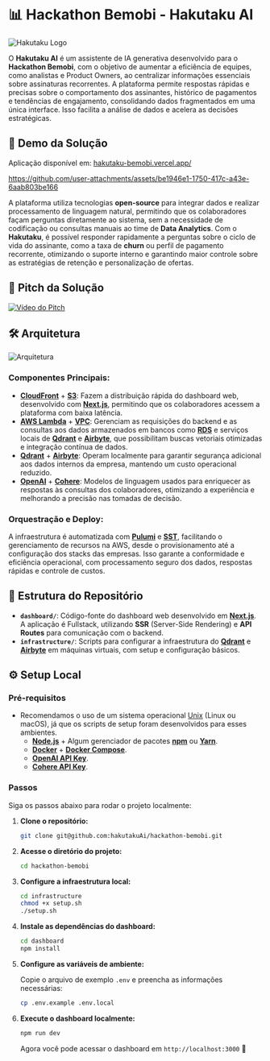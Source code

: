 # 📊 Hackathon Bemobi - Hakutaku AI

![Hakutaku Logo](https://github.com/user-attachments/assets/754ee7ce-a5ca-40d5-8110-381280d4e89c)

O **Hakutaku AI** é um assistente de IA generativa desenvolvido para o **Hackathon Bemobi**, com o objetivo de aumentar a eficiência de equipes, como analistas e Product Owners, ao centralizar informações essenciais sobre assinaturas recorrentes. A plataforma permite respostas rápidas e precisas sobre o comportamento dos assinantes, histórico de pagamentos e tendências de engajamento, consolidando dados fragmentados em uma única interface. Isso facilita a análise de dados e acelera as decisões estratégicas.

## 🚀 Demo da Solução

Aplicação disponível em: [hakutaku-bemobi.vercel.app/](hakutaku-bemobi.vercel.app/)

https://github.com/user-attachments/assets/be1946e1-1750-417c-a43e-6aab803be166

A plataforma utiliza tecnologias **open-source** para integrar dados e realizar processamento de linguagem natural, permitindo que os colaboradores façam perguntas diretamente ao sistema, sem a necessidade de codificação ou consultas manuais ao time de **Data Analytics**. Com o **Hakutaku**, é possível responder rapidamente a perguntas sobre o ciclo de vida do assinante, como a taxa de **churn** ou perfil de pagamento recorrente, otimizando o suporte interno e garantindo maior controle sobre as estratégias de retenção e personalização de ofertas.

## 🎤 Pitch da Solução

[![Vídeo do Pitch](https://img.youtube.com/vi/sxFaeHuzLio/0.jpg)](https://www.youtube.com/watch?v=sxFaeHuzLio)

## 🛠 Arquitetura

![Arquitetura](https://github.com/user-attachments/assets/c22fca78-d285-45d3-8f97-4836ece8edba)

### Componentes Principais:

-   **[CloudFront](https://aws.amazon.com/cloudfront/)** + **[S3](https://aws.amazon.com/s3/)**: Fazem a distribuição rápida do dashboard web, desenvolvido com **[Next.js](https://nextjs.org/)**, permitindo que os colaboradores acessem a plataforma com baixa latência.
-   **[AWS Lambda](https://aws.amazon.com/lambda/)** + **[VPC](https://aws.amazon.com/vpc/)**: Gerenciam as requisições do backend e as consultas aos dados armazenados em bancos como **[RDS](https://aws.amazon.com/rds/)** e serviços locais de **[Qdrant](https://qdrant.tech/)** e **[Airbyte](https://airbyte.com/)**, que possibilitam buscas vetoriais otimizadas e integração contínua de dados.
-   **[Qdrant](https://qdrant.tech/)** + **[Airbyte](https://airbyte.com/)**: Operam localmente para garantir segurança adicional aos dados internos da empresa, mantendo um custo operacional reduzido.
-   **[OpenAI](https://openai.com/)** + **[Cohere](https://cohere.com/)**: Modelos de linguagem usados para enriquecer as respostas às consultas dos colaboradores, otimizando a experiência e melhorando a precisão nas tomadas de decisão.

### Orquestração e Deploy:

A infraestrutura é automatizada com **[Pulumi](https://www.pulumi.com/)** e **[SST](https://sst.dev/)**, facilitando o gerenciamento de recursos na AWS, desde o provisionamento até a configuração dos stacks das empresas. Isso garante a conformidade e eficiência operacional, com processamento seguro dos dados, respostas rápidas e controle de custos.

## 📁 Estrutura do Repositório

-   **`dashboard/`**: Código-fonte do dashboard web desenvolvido em **[Next.js](https://nextjs.org/)**. A aplicação é Fullstack, utilizando **SSR** (Server-Side Rendering) e **API Routes** para comunicação com o backend.
-   **`infrastructure/`**: Scripts para configurar a infraestrutura do **[Qdrant](https://qdrant.tech/)** e **[Airbyte](https://airbyte.com/)** em máquinas virtuais, com setup e configuração básicos.

## ⚙️ Setup Local

### Pré-requisitos

-   Recomendamos o uso de um sistema operacional [Unix](https://en.wikipedia.org/wiki/Unix) (Linux ou macOS), já que os scripts de setup foram desenvolvidos para esses ambientes.
    -   **[Node.js](https://nodejs.org/)** + Algum gerenciador de pacotes **[npm](https://www.npmjs.com/)** ou **[Yarn](https://yarnpkg.com/)**.
    -   **[Docker](https://www.docker.com/)** + **[Docker Compose](https://docs.docker.com/compose/)**.
    -   **[OpenAI API Key](https://platform.openai.com/docs/guides/authentication)**.
    -   **[Cohere API Key](https://cohere.com/)**.

### Passos

Siga os passos abaixo para rodar o projeto localmente:

1. **Clone o repositório:**

    ```bash
    git clone git@github.com:hakutakuAi/hackathon-bemobi.git
    ```

2. **Acesse o diretório do projeto:**

    ```bash
    cd hackathon-bemobi
    ```

3. **Configure a infraestrutura local:**

    ```bash
    cd infrastructure
    chmod +x setup.sh
    ./setup.sh
    ```

4. **Instale as dependências do dashboard:**

    ```bash
    cd dashboard
    npm install
    ```

5. **Configure as variáveis de ambiente:**

    Copie o arquivo de exemplo `.env` e preencha as informações necessárias:

    ```bash
    cp .env.example .env.local
    ```

6. **Execute o dashboard localmente:**

    ```bash
    npm run dev
    ```

    Agora você pode acessar o dashboard em `http://localhost:3000` 🎉
